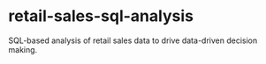 # retail-sales-sql-analysis
SQL-based analysis of retail sales data to drive data-driven decision making.
